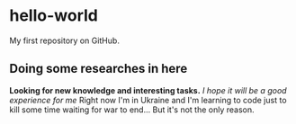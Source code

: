 # hello-world
My first repository on GitHub.
## Doing some researches in here
**Looking for new knowledge and interesting tasks.**
*I hope it will be a good experience for me*
Right now I'm in Ukraine and I'm learning to code just to kill some time waiting for war to end...
But it's not the only reason.
